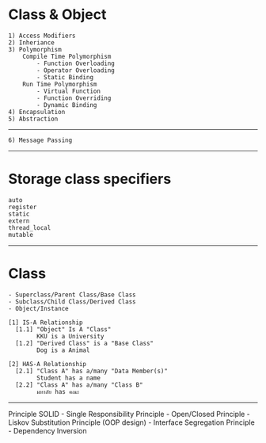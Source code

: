 # Class & Object
	1) Access Modifiers
	2) Inheriance
	3) Polymorphism
		Compile Time Polymorphism
			- Function Overloading
			- Operator Overloading
			- Static Binding
		Run Time Polymorphism
			- Virtual Function
			- Function Overriding
			- Dynamic Binding
	4) Encapsulation
	5) Abstraction
------------------------------------------------
	6) Message Passing
------------------------------------------------
# Storage class specifiers
	auto
	register
	static
	extern
	thread_local
	mutable
------------------------------------------------

# Class
	- Superclass/Parent Class/Base Class
	- Subclass/Child Class/Derived Class
	- Object/Instance
	
	[1] IS-A Relationship
	  [1.1] "Object" Is A "Class"
			KKU is a University
	  [1.2] "Derived Class" is a "Base Class"
			Dog is a Animal

	[2] HAS-A Relationship
	  [2.1] "Class A" has a/many "Data Member(s)"
			Student has a name
	  [2.2] "Class A" has a/many "Class B"
			มหาลัย has คณะ
------------------------------------------------
Principle
	SOLID
	 - Single Responsibility Principle
	 - Open/Closed Principle
	 - Liskov Substitution Principle (OOP design)
	 - Interface Segregation Principle
	 - Dependency Inversion
	

